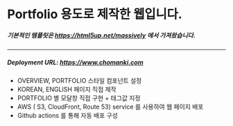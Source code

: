 # Portfolio 용도로 제작한 웹입니다.
##### 기본적인 템플릿은 https://html5up.net/massively 에서 가져왔습니다.
---

##### Deployment URL: https://www.chomanki.com

- OVERVIEW, PORTFOLIO 스타일 컴포넌트 설정
- KOREAN, ENGLISH 페이지 직접 제작
- PORTFOLIO 별 모달창 직접 구현 + 태그값 지정
- AWS ( S3, CloudFront, Route 53) service 를 사용하여 웹 페이지 배포
- Github actions 를 통해 자동 배포 구성

